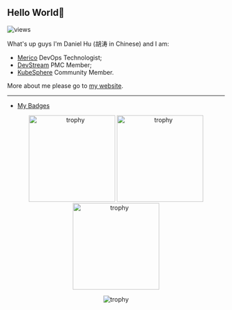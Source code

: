 ## Hello World👋

<p align=""> 
  <img src="https://komarev.com/ghpvc/?username=daniel-hutao" alt="views" /> 
</p>

What's up guys I'm Daniel Hu (胡涛 in Chinese) and I am:

- [Merico](https://www.merico.dev) DevOps Technologist;
- [DevStream](https://github.com/devstream-io/devstream) PMC Member;
- [KubeSphere](https://github.com/kubesphere/kubesphere) Community Member.

More about me please go to [my website](https://www.danielhu.cn).

---

- [My Badges](https://www.credly.com/users/tao-hu.5b997776)

<p align="center"> 
  <img width="200" height="200" src="https://images.credly.com/size/680x680/images/85286156-5fa6-458e-ae00-7887360a025d/image.png" alt="trophy" />
  <img width="200" height="200" src="https://images.credly.com/size/680x680/images/efde33d7-15b1-4761-82d4-d8fb8e851965/image.png" alt="trophy" />
  <img width="200" height="200" src="https://images.credly.com/size/680x680/images/3907f0ce-4e4b-44c9-8655-db11ea98cb8a/image.png" alt="trophy" />
</p>

<p align="center"> 
  <img src="https://github-profile-trophy.vercel.app/?username=daniel-hutao&row=1" alt="trophy" />
</p>
